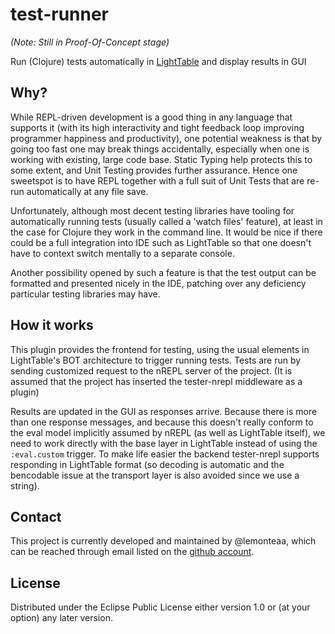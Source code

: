 # test-runner

*(Note: Still in Proof-Of-Concept stage)*

Run (Clojure) tests automatically in [LightTable](http://lighttable.com/) and display results in GUI

## Why?

While REPL-driven development is a good thing in any language that supports it (with its high interactivity and tight feedback loop improving programmer happiness and productivity), one potential weakness is that by going too fast one may break things accidentally, especially when one is working with existing, large code base. Static Typing help protects this to some extent, and Unit Testing provides further assurance. Hence one sweetspot is to have REPL together with a full suit of Unit Tests that are re-run automatically at any file save.

Unfortunately, although most decent testing libraries have tooling for automatically running tests (usually called a 'watch files' feature), at least in the case for Clojure they work in the command line. It would be nice if there could be a full integration into IDE such as LightTable so that one doesn't have to context switch mentally to a separate console.

Another possibility opened by such a feature is that the test output can be formatted and presented nicely in the IDE, patching over any deficiency particular testing libraries may have.

## How it works

This plugin provides the frontend for testing, using the usual elements in LightTable's BOT architecture to trigger running tests. Tests are run by sending customized request to the nREPL server of the project. (It is assumed that the project has inserted the tester-nrepl middleware as a plugin)

Results are updated in the GUI as responses arrive. Because there is more than one response messages, and because this doesn't really conform to the eval model implicitly assumed by nREPL (as well as LightTable itself), we need to work directly with the base layer in LightTable instead of using the `:eval.custom` trigger. To make life easier the backend tester-nrepl supports responding in LightTable format (so decoding is automatic and the bencodable issue at the transport layer is also avoided since we use a string).

## Contact

This project is currently developed and maintained by @lemonteaa, which can be reached through email listed on the [github account](https://github.com/lemonteaa).

## License

Distributed under the Eclipse Public License either version 1.0 or (at
your option) any later version.
